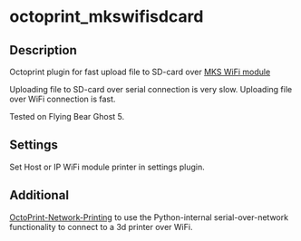 # octoprint_mkswifisdcard

## Description
Octoprint plugin for fast upload file to SD-card over <a href="https://github.com/makerbase-mks/MKS-WIFI"> MKS WiFi module</a>

Uploading file to SD-card over serial connection is very slow. Uploading file over WiFi connection is fast.

Tested on Flying Bear Ghost 5.

## Settings
Set Host or IP WiFi module printer in settings plugin.

## Additional
<a href="https://github.com/hellerbarde/OctoPrint-Network-Printing">OctoPrint-Network-Printing</a> to use the Python-internal serial-over-network functionality to connect to a 3d printer over WiFi.
